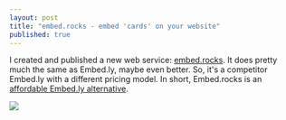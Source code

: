 ```yaml
---
layout: post
title: "embed.rocks - embed 'cards' on your website"
published: true
---
```


I created and published a new web service: [embed.rocks](https://embed.rocks). It does pretty much the same as Embed.ly, maybe even better. So, it's a competitor Embed.ly with a different pricing model. In short, Embed.rocks is an [affordable Embed.ly alternative](https://embed.rocks). 

![](https://cloud.githubusercontent.com/assets/433707/22841097/e4cbb282-efd8-11e6-8e2f-cd82c7fcc617.png)
